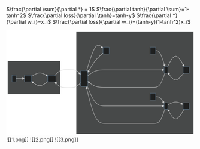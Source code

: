 
$\frac{\partial \sum}{\partial *} = 1$
$\frac{\partial tanh}{\partial \sum}=1-tanh^2$
$\frac{\partial loss}{\partial \tanh}=tanh-y$
$\frac{\partial *}{\partial w_i}=x_i$
$\frac{\partial loss}{\partial w_i}=(tanh-y)(1-tanh^2)x_i$

![Вычислительный граф](./error-graph.svg)
![[1.png]]
![[2.png]]
![[3.png]]
